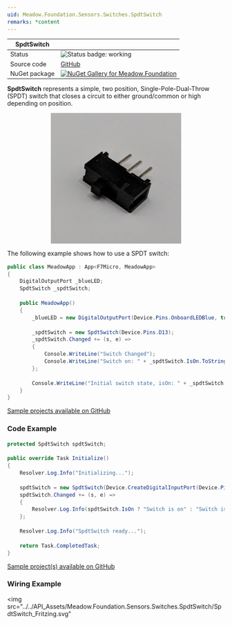 ```yaml
---
uid: Meadow.Foundation.Sensors.Switches.SpdtSwitch
remarks: *content
---
```


| SpdtSwitch | |
|--------|--------|
| Status | <img src="https://img.shields.io/badge/Working-brightgreen" style="width: auto; height: -webkit-fill-available;" alt="Status badge: working" /> |
| Source code | [GitHub](https://github.com/WildernessLabs/Meadow.Foundation/tree/main/Source/Meadow.Foundation.Core/Sensors/Switches) |
| NuGet package | <a href="https://www.nuget.org/packages/Meadow.Foundation/" target="_blank"><img src="https://img.shields.io/nuget/v/Meadow.Foundation.svg?label=Meadow.Foundation" alt="NuGet Gallery for Meadow.Foundation" /></a> |

**SpdtSwitch** represents a simple, two position, Single-Pole-Dual-Throw (SPDT) switch that closes a circuit to either ground/common or high depending on position.

<img src="../../API_Assets/Meadow.Foundation.Sensors.Switches.SpdtSwitch/SPDT_Switch.png" 
    style="width: 60%; display: block; margin-left: auto; margin-right: auto;" />

The following example shows how to use a SPDT switch:

```csharp
public class MeadowApp : App<F7Micro, MeadowApp>
{
    DigitalOutputPort _blueLED;
    SpdtSwitch _spdtSwitch;

    public MeadowApp()
    {
        _blueLED = new DigitalOutputPort(Device.Pins.OnboardLEDBlue, true);

        _spdtSwitch = new SpdtSwitch(Device.Pins.D13);
        _spdtSwitch.Changed += (s, e) =>
        {
            Console.WriteLine("Switch Changed");
            Console.WriteLine("Switch on: " + _spdtSwitch.IsOn.ToString());
        };

        Console.WriteLine("Initial switch state, isOn: " + _spdtSwitch.IsOn.ToString());
    }
}
```

[Sample projects available on GitHub](https://github.com/WildernessLabs/Meadow.Foundation/tree/main/Source/Meadow.Foundation.Core.Samples) 

### Code Example

```csharp
protected SpdtSwitch spdtSwitch;

public override Task Initialize()
{
    Resolver.Log.Info("Initializing...");

    spdtSwitch = new SpdtSwitch(Device.CreateDigitalInputPort(Device.Pins.D15, InterruptMode.EdgeBoth, ResistorMode.InternalPullDown));
    spdtSwitch.Changed += (s, e) =>
    {
        Resolver.Log.Info(spdtSwitch.IsOn ? "Switch is on" : "Switch is off");
    };

    Resolver.Log.Info("SpdtSwitch ready...");

    return Task.CompletedTask;
}

```

[Sample project(s) available on GitHub](https://github.com/WildernessLabs/Meadow.Foundation/tree/main/Source/Meadow.Foundation.Core.Samples/Sensors.Switches.SpdtSwitch_Sample)

### Wiring Example

<img src="../../API_Assets/Meadow.Foundation.Sensors.Switches.SpdtSwitch/SpdtSwitch_Fritzing.svg" 
